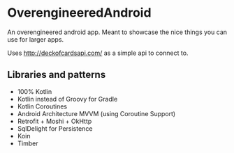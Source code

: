 # OverengineeredAndroid
An overengineered android app. Meant to showcase the nice things you can use for larger apps. 

Uses http://deckofcardsapi.com/ as a simple api to connect to.

## Libraries and patterns

- 100% Kotlin
- Kotlin instead of Groovy for Gradle
- Kotlin Coroutines
- Android Architecture MVVM (using Coroutine Support)
- Retrofit + Moshi + OkHttp
- SqlDelight for Persistence
- Koin
- Timber

